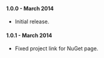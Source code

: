 #### 1.0.0 - March 2014
* Initial release.

#### 1.0.1 - March 2014
* Fixed project link for NuGet page.
